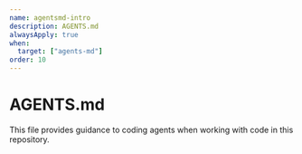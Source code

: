 ```yaml
---
name: agentsmd-intro
description: AGENTS.md
alwaysApply: true
when:
  target: ["agents-md"]
order: 10
---
```

# AGENTS.md

This file provides guidance to coding agents when working with code in this repository.
